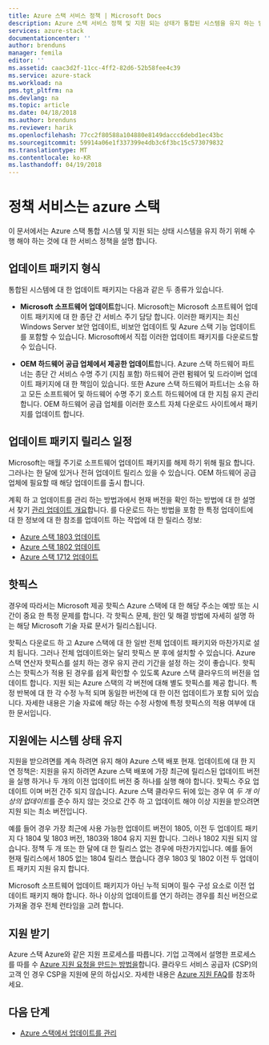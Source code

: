 ```yaml
---
title: Azure 스택 서비스 정책 | Microsoft Docs
description: Azure 스택 서비스 정책 및 지원 되는 상태가 통합된 시스템을 유지 하는 방법에 알아봅니다.
services: azure-stack
documentationcenter: ''
author: brenduns
manager: femila
editor: ''
ms.assetid: caac3d2f-11cc-4ff2-82d6-52b58fee4c39
ms.service: azure-stack
ms.workload: na
pms.tgt_pltfrm: na
ms.devlang: na
ms.topic: article
ms.date: 04/18/2018
ms.author: brenduns
ms.reviewer: harik
ms.openlocfilehash: 77cc2f80588a104880e8149daccc6debd1ec43bc
ms.sourcegitcommit: 59914a06e1f337399e4db3c6f3bc15c573079832
ms.translationtype: MT
ms.contentlocale: ko-KR
ms.lasthandoff: 04/19/2018
---
```

# <a name="azure-stack-servicing-policy"></a>정책 서비스는 azure 스택
이 문서에서는 Azure 스택 통합 시스템 및 지원 되는 상태 시스템을 유지 하기 위해 수행 해야 하는 것에 대 한 서비스 정책을 설명 합니다. 

## <a name="update-package-types"></a>업데이트 패키지 형식

통합된 시스템에 대 한 업데이트 패키지는 다음과 같은 두 종류가 있습니다. 

- **Microsoft 소프트웨어 업데이트**합니다. Microsoft는 Microsoft 소프트웨어 업데이트 패키지에 대 한 종단 간 서비스 주기 담당 합니다. 이러한 패키지는 최신 Windows Server 보안 업데이트, 비보안 업데이트 및 Azure 스택 기능 업데이트를 포함할 수 있습니다. Microsoft에서 직접 이러한 업데이트 패키지를 다운로드할 수 있습니다.

- **OEM 하드웨어 공급 업체에서 제공한 업데이트**합니다. Azure 스택 하드웨어 파트너는 종단 간 서비스 수명 주기 (지침 포함) 하드웨어 관련 펌웨어 및 드라이버 업데이트 패키지에 대 한 책임이 있습니다. 또한 Azure 스택 하드웨어 파트너는 소유 하 고 모든 소프트웨어 및 하드웨어 수명 주기 호스트 하드웨어에 대 한 지침 유지 관리 합니다. OEM 하드웨어 공급 업체를 이러한 호스트 자체 다운로드 사이트에서 패키지를 업데이트 합니다.


## <a name="update-package-release-cadence"></a>업데이트 패키지 릴리스 일정
Microsoft는 매월 주기로 소프트웨어 업데이트 패키지를 해제 하기 위해 필요 합니다. 그러나는 한 달에 있거나 전혀 업데이트 릴리스 있을 수 있습니다. OEM 하드웨어 공급 업체에 필요할 때 해당 업데이트를 출시 합니다. 

계획 하 고 업데이트를 관리 하는 방법과에서 현재 버전을 확인 하는 방법에 대 한 설명서 찾기 [관리 업데이트 개요](azure-stack-updates.md)합니다. 를 다운로드 하는 방법을 포함 한 특정 업데이트에 대 한 정보에 대 한 참조를 업데이트 하는 작업에 대 한 릴리스 정보: 
- [Azure 스택 1803 업데이트](azure-stack-update-1803.md)
- [Azure 스택 1802 업데이트](azure-stack-update-1802.md)
- [Azure 스택 1712 업데이트](azure-stack-update-1712.md)



## <a name="hotfixes"></a>핫픽스
경우에 따라서는 Microsoft 제공 핫픽스 Azure 스택에 대 한 해당 주소는 예방 또는 시간이 중요 한 특정 문제를 합니다.  각 핫픽스 문제, 원인 및 해결 방법에 자세히 설명 하는 해당 Microsoft 기술 자료 문서가 릴리스됩니다. 

핫픽스 다운로드 하 고 Azure 스택에 대 한 일반 전체 업데이트 패키지와 마찬가지로 설치 됩니다. 그러나 전체 업데이트와는 달리 핫픽스 분 후에 설치할 수 있습니다. Azure 스택 연산자 핫픽스를 설치 하는 경우 유지 관리 기간을 설정 하는 것이 좋습니다. 핫픽스는 핫픽스가 적용 된 경우를 쉽게 확인할 수 있도록 Azure 스택 클라우드의 버전을 업데이트 합니다. 지원 되는 Azure 스택의 각 버전에 대해 별도 핫픽스를 제공 합니다. 특정 반복에 대 한 각 수정 누적 되며 동일한 버전에 대 한 이전 업데이트가 포함 되어 있습니다. 자세한 내용은 기술 자료에 해당 하는 수정 사항에 특정 핫픽스의 적용 여부에 대 한 문서입니다.  


## <a name="keep-your-system-under-support"></a>지원에는 시스템 상태 유지
지원을 받으려면를 계속 하려면 유지 해야 Azure 스택 배포 현재. 업데이트에 대 한 지연 정책은: 지원을 유지 하려면 Azure 스택 배포에 가장 최근에 릴리스된 업데이트 버전을 실행 하거나 두 개의 이전 업데이트 버전 중 하나를 실행 해야 합니다. 핫픽스 주요 업데이트 이며 버전 간주 되지 않습니다. Azure 스택 클라우드 뒤에 있는 경우 여 *두 개 이상의 업데이트*를 준수 하지 않는 것으로 간주 하 고 업데이트 해야 이상 지원을 받으려면 지원 되는 최소 버전입니다. 

예를 들어 경우 가장 최근에 사용 가능한 업데이트 버전이 1805, 이전 두 업데이트 패키지 다 1804 및 1803 버전, 1803와 1804 유지 지원 합니다. 그러나 1802 지원 되지 않습니다. 정책 두 개 또는 한 달에 대 한 릴리스 없는 경우에 마찬가지입니다. 예를 들어 현재 릴리스에서 1805 없는 1804 릴리스 했습니다 경우 1803 및 1802 이전 두 업데이트 패키지 지원 유지 합니다.

Microsoft 소프트웨어 업데이트 패키지가 아닌 누적 되며이 필수 구성 요소로 이전 업데이트 패키지 해야 합니다. 하나 이상의 업데이트를 연기 하려는 경우를 최신 버전으로 가져올 경우 전체 런타임을 고려 합니다. 

## <a name="get-support"></a>지원 받기
Azure 스택 Azure와 같은 지원 프로세스를 따릅니다. 기업 고객에서 설명한 프로세스를 따를 수 [Azure 지원 요청을 만드는 방법을](/azure/azure-supportability/how-to-create-azure-support-request)합니다. 클라우드 서비스 공급자 (CSP)의 고객 인 경우 CSP을 지원에 문의 하십시오.  자세한 내용은 [Azure 지원 FAQ](https://azure.microsoft.com/support/faq/)를 참조하세요. 


## <a name="next-steps"></a>다음 단계

- [Azure 스택에서 업데이트를 관리](azure-stack-updates.md)


